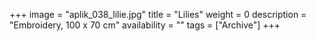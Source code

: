+++
image = "aplik_038_lilie.jpg"
title = "Lilies"
weight = 0
description = "Embroidery, 100 x 70 cm"
availability = ""
tags = ["Archive"]
+++

